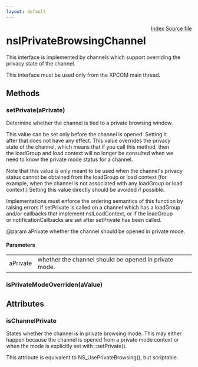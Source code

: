```yaml
---
layout: default
---
```

<div class='links' style='float:right'><a href="../index.html">Index</a>
<a href="http://dxr.mozilla.org/mozilla-central/source/netwerk/base/public/nsIPrivateBrowsingChannel.idl">Source file</a>
</div>

# nsIPrivateBrowsingChannel #
  
This interface is implemented by channels which support overriding the  
privacy state of the channel.  
  
This interface must be used only from the XPCOM main thread.  
  

## Methods ##

### setPrivate(aPrivate) ###
  
Determine whether the channel is tied to a private browsing window.  
  
This value can be set only before the channel is opened.  Setting it  
after that does not have any effect.  This value overrides the privacy  
state of the channel, which means that if you call this method, then  
the loadGroup and load context will no longer be consulted when we  
need to know the private mode status for a channel.  
  
Note that this value is only meant to be used when the channel's privacy  
status cannot be obtained from the loadGroup or load context (for  
example, when the channel is not associated with any loadGroup or load  
context.)  Setting this value directly should be avoided if possible.  
  
Implementations must enforce the ordering semantics of this function by  
raising errors if setPrivate is called on a channel which has a loadGroup  
and/or callbacks that implement nsILoadContext, or if the loadGroup  
or notificationCallbacks are set after setPrivate has been called.  
  
@param aPrivate whether the channel should be opened in private mode.  
  

#### Parameters ####

<table>

<tr>
<td>aPrivate</td>
<td>whether the channel should be opened in private mode.  
</td>
</tr>

</table>

### isPrivateModeOverriden(aValue) ###

## Attributes ##

### isChannelPrivate ###
  
States whether the channel is in private browsing mode. This may either  
happen because the channel is opened from a private mode context or  
when the mode is explicitly set with ::setPrivate().  
  
This attribute is equivalent to NS_UsePrivateBrowsing(), but scriptable.  
  
